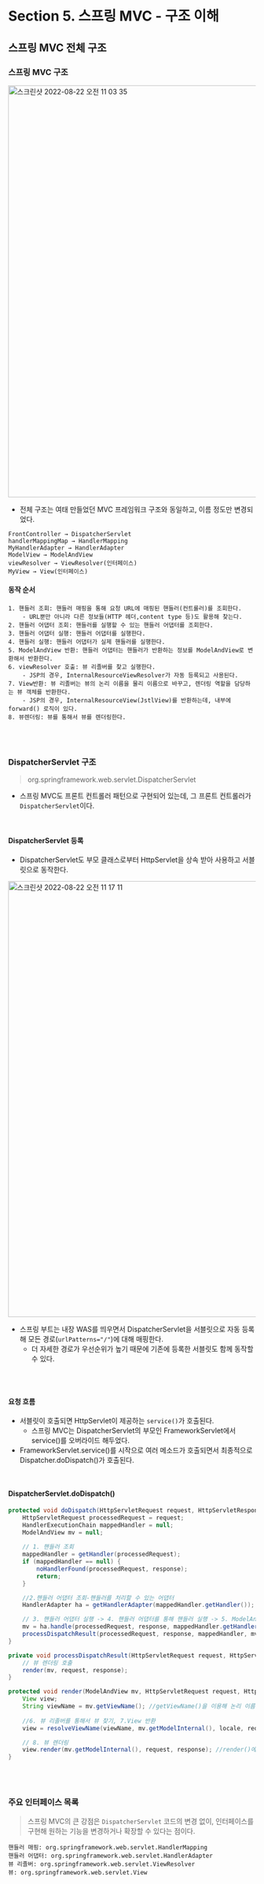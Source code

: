 # Section 5. 스프링 MVC - 구조 이해
## 스프링 MVC 전체 구조
### 스프링 MVC 구조
<img width="837" alt="스크린샷 2022-08-22 오전 11 03 35" src="https://user-images.githubusercontent.com/80838501/185824576-fbf591ad-c71e-4042-9143-8fc0451c7fb5.png">

 - 전체 구조는 여태 만들었던 MVC 프레임워크 구조와 동일하고, 이름 정도만 변경되었다.
 ```
 FrontController → DispatcherServlet
 handlerMappingMap → HandlerMapping
 MyHandlerAdapter → HandlerAdapter
 ModelView → ModelAndView
 viewResolver → ViewResolver(인터페이스)
 MyView → View(인터페이스)
 ```
 
 #### 동작 순서
 ```
1. 핸들러 조회: 핸들러 매핑을 통해 요청 URL에 매핑된 핸들러(컨트롤러)를 조회한다.
     - URL뿐만 아니라 다른 정보들(HTTP 헤더,content type 등)도 활용해 찾는다.
2. 핸들러 어댑터 조회: 핸들러를 실행할 수 있는 핸들러 어댑터를 조회한다.
3. 핸들러 어댑터 실행: 핸들러 어댑터를 실행한다.
4. 핸들러 실행: 핸들러 어댑터가 실제 핸들러를 실행한다.
5. ModelAndView 반환: 핸들러 어댑터는 핸들러가 반환하는 정보를 ModelAndView로 변환해서 반환한다.
6. viewResolver 호출: 뷰 리졸버를 찾고 실행한다.
     - JSP의 경우, InternalResourceViewResolver가 자동 등록되고 사용된다.
7. View반환: 뷰 리졸버는 뷰의 논리 이름을 물리 이름으로 바꾸고, 렌더링 역할을 담당하는 뷰 객체를 반환한다.
     - JSP의 경우, InternalResourceView(JstlView)를 반환하는데, 내부에 forward() 로직이 있다.
8. 뷰렌더링: 뷰를 통해서 뷰를 렌더링한다.
 ```
 <br>
 <br>
 
 ### DispatcherServlet 구조
 > org.springframework.web.servlet.DispatcherServlet
- 스프링 MVC도 프론트 컨트롤러 패턴으로 구현되어 있는데, 그 프론트 컨트롤러가 `DispatcherServlet`이다.
<br>

#### DispatcherServlet 등록
- DispatcherServlet도 부모 클래스로부터 HttpServlet을 상속 받아 사용하고 서블릿으로 동작한다.
<img width="886" alt="스크린샷 2022-08-22 오전 11 17 11" src="https://user-images.githubusercontent.com/80838501/185825831-a62083ad-a896-473d-9233-5226794fa82b.png">

- 스프링 부트는 내장 WAS를 띄우면서 DispatcherServlet을 서블릿으로 자동 등록해 모든 경로(`urlPatterns="/"`)에 대해 매핑한다.
  - 더 자세한 경로가 우선순위가 높기 때문에 기존에 등록한 서블릿도 함께 동작할 수 있다.
<br>
<br>

#### 요청 흐름
- 서블릿이 호출되면 HttpServlet이 제공하는 `service()`가 호출된다.
  - 스프링 MVC는 DispatcherServlet의 부모인 FrameworkServlet에서 service()를 오버라이드 해두었다.
- FrameworkServlet.service()를 시작으로 여러 메소드가 호출되면서 최종적으로 Dispatcher.doDispatch()가 호출된다.
<br>

#### DispatcherServlet.doDispatch()
```java
protected void doDispatch(HttpServletRequest request, HttpServletResponse response) throws Exception {
    HttpServletRequest processedRequest = request;
    HandlerExecutionChain mappedHandler = null;
    ModelAndView mv = null;
    
    // 1. 핸들러 조회
    mappedHandler = getHandler(processedRequest); 
    if (mappedHandler == null) {
        noHandlerFound(processedRequest, response);
        return; 
    }

    //2.핸들러 어댑터 조회-핸들러를 처리할 수 있는 어댑터
    HandlerAdapter ha = getHandlerAdapter(mappedHandler.getHandler());

    // 3. 핸들러 어댑터 실행 -> 4. 핸들러 어댑터를 통해 핸들러 실행 -> 5. ModelAndView 반환 
    mv = ha.handle(processedRequest, response, mappedHandler.getHandler());
    processDispatchResult(processedRequest, response, mappedHandler, mv, dispatchException);
}

private void processDispatchResult(HttpServletRequest request, HttpServletResponse response, HandlerExecutionChain mappedHandler, ModelAndView mv, Exception exception) throws Exception {
    // 뷰 렌더링 호출
    render(mv, request, response);
}

protected void render(ModelAndView mv, HttpServletRequest request, HttpServletResponse response) throws Exception {
    View view;
    String viewName = mv.getViewName(); //getViewName()을 이용해 논리 이름을 가지고 실제 경로 찾기
    
    //6. 뷰 리졸버를 통해서 뷰 찾기, 7.View 반환
    view = resolveViewName(viewName, mv.getModelInternal(), locale, request);

    // 8. 뷰 렌더링 
    view.render(mv.getModelInternal(), request, response); //render()에는 JSP를 forward하는 로직이 들어있다.
}
```
<br>
<br>

### 주요 인터페이스 목록
> 스프링 MVC의 큰 강점은 `DispatcherServlet` 코드의 변경 없이, 인터페이스를 구현해 원하는 기능을 변경하거나 확장할 수 있다는 점이다. 
```
핸들러 매핑: org.springframework.web.servlet.HandlerMapping 
핸들러 어댑터: org.springframework.web.servlet.HandlerAdapter 
뷰 리졸버: org.springframework.web.servlet.ViewResolver
뷰: org.springframework.web.servlet.View
```
<br>
<br>
<br>
<br>

## 핸들러 매핑과 핸들러 어댑터
- 지금은 사용하지 않지만 과거에 주로 사용했던, 스프링이 제공하는 간단한 컨트롤러를 예시로 핸들러 매핑과 어댑터에 대해 알아보자!
<br>

#### Controller 인터페이스
> 과거 버전 스프링 컨트롤러 <br>
> V3 버전과 유사
```java
public interface Controller {
      ModelAndView handleRequest(HttpServletRequest request, HttpServletResponse response) throws Exception;
}
```
<br>

#### OldController
> 구현체
```java
package hello.servlet.web.springmvc.old;

import org.springframework.stereotype.Component;
import org.springframework.web.servlet.ModelAndView;
import org.springframework.web.servlet.mvc.Controller;

import javax.servlet.http.HttpServletRequest;
import javax.servlet.http.HttpServletResponse;

@Component("/springmvc/old-controller")
public class OldController implements Controller {
     @Override
     public ModelAndView handleRequest(HttpServletRequest request, HttpServletResponse response) throws Exception {
          System.out.println("OldController.handleRequest");
          return null;
     }
}
```
- `@Component`: 이 컨트롤러는 /springmvc/old-controller라는 이름으로 스프링 빈이 등록되었고, 빈 이름으로 URL을 매핑할 것이다.
<br>
<br>

스프링 MVC 구조를 다시 살펴 보자. 이 컨트롤러가 호출되려면 무엇이 필요할까?
1. HandlerMapping
   - HandlerMapping에서 이 컨트롤러를 찾을 수 있어야 한다.
   - Ex) **스프링 빈의 이름**으로 핸들러를 찾을 수 있는 핸들러 매핑이 필요하다.
2. HandlerAdapter
   - 핸들러 매핑을 통해 찾은 핸들러를 실행할 수 있는 핸들러 어댑터가 필요하다.
   - Ex) Controller 인터페이스를 실행할 수 있는 핸들러 어댑터를 찾고 실행해야 한다.
<br>
<br>

### 스프링 부트가 자동 등록하는 핸들러 매핑과 핸들러 어댑터
#### HandlerMapping
```java
0 = RequestMappingHandlerMapping → 애노테이션 기반 컨트롤러인 @RequestMapping에서 사용
1 = BeanNameUrlHandlerMapping → 스프링 빈 이름으로 핸들러를 찾는다.
```
<br>
<br>

#### HandlerAdapter
```java
0 = RequestMappingHandlerAdapter → 애노테이션 기반 컨트롤러인 @RequestMapping에서 사용
1 = HttpRequestHandlerAdapter → HttpRequestHandler 처리
2 = SimpleControllerHandlerAdapter → Controller 인터페이스 처리 (애노테이션이 아닌, 과거에 사용한 형태)
```
- 핸들러 매핑과 핸들러 어댑터 모두 위 순서대로 찾고, 만약 없으면 다음 순서로 넘어간다.
<br>
<br>

#### OldController 예제
1. 핸들러 매핑으로 핸들러 조회
    - HandlerMapping 을 순서대로 실행해서 핸들러를 찾는다.
    - 이 경우, 빈 이름으로 핸들러를 찾아야 하기 때문에 이름 그대로 빈 이름으로 핸들러를 찾아주는 BeanNameUrlHandlerMapping가 실행에 성공하고 핸들러인 OldController를 반환한다.
2. 핸들러 어댑터 조회
    - HandlerAdapter의 supports()를 순서대로 호출한다. SimpleControllerHandlerAdapter가 Controller 인터페이스를 지원하므로 대상이 된다.
3. 핸들러 어댑터 실행
    - 디스패처 서블릿이 조회한 SimpleControllerHandlerAdapter를 실행하면서 핸들러 정보도 함께 넘겨준다.
    - SimpleControllerHandlerAdapter는 핸들러인 OldController 를 내부에서 실행하고, 그 결과를 반환한다.
<br>
<br>

### HttpRequestHandler 예제
#### HttpRequestHandler 인터페이스
```java
public interface HttpRequestHandler {
   void handleRequest(HttpServletRequest request, HttpServletResponse response) throws ServletException, IOException;
}
```
<br>
<br>

#### MyHttpRequestHandler
```java
package hello.servlet.web.springmvc.old;

import org.springframework.stereotype.Component;
import org.springframework.web.HttpRequestHandler;
     
import javax.servlet.ServletException;
import javax.servlet.http.HttpServletRequest;
import javax.servlet.http.HttpServletResponse;
import java.io.IOException;

@Component("/springmvc/request-handler")
public class MyHttpRequestHandler implements HttpRequestHandler {
      
      @Override
      public void handleRequest(HttpServletRequest request, HttpServletResponse response) throws ServletException, IOException {
          System.out.println("MyHttpRequestHandler.handleRequest");
      }
}
```
1. 핸들러 매핑으로 핸들러 조회
    - HandlerMapping 을 순서대로 실행해서 핸들러를 찾는다.
    - 이 경우 빈 이름으로 핸들러를 찾아야 하기 때문에 이름 그대로 빈 이름으로 핸들러를 찾아주는 BeanNameUrlHandlerMapping가 실행에 성공하고<br>
      핸들러인 MyHttpRequestHandler를 반환한다.
2. 핸들러 어댑터 조회
    - HandlerAdapter의 supports()를 순서대로 호출한다.
    - HttpRequestHandlerAdapter가 HttpRequestHandler 인터페이스를 지원하므로 대상이 된다.
3. 핸들러 어댑터 실행
    - 디스패처 서블릿이 조회한 HttpRequestHandlerAdapter를 실행하면서 핸들러 정보도 함께 넘겨준다.
    - HttpRequestHandlerAdapter는 핸들러인 MyHttpRequestHandler를 내부에서 실행하고, 그 결과를 반환한다.
<br>
<br>
<br>
<br>

## 뷰 리졸버
### 뷰 리졸버 - InternalResourceViewResolver
#### application.properties
```java
logging.level.org.apache.coyote.http11=debug

spring.mvc.view.prefix=/WEB-INF/views/
spring.mvc.view.suffix=.jsp
```
스프링 부트는 `InternalResourceViewResolver`라는 뷰 리졸버를 자동으로 등록하는데, application.properties에 등록한 `spring.mvc.view.prefix`, 
`spring.mvc.view.suffix` 설정 정보를 사용해 등록한다.
<br>
<br>

#### 스프링 부트가 자동 등록하는 뷰 리졸버
> 중요한 부분 일부만
```java
1 = BeanNameViewResolver → 빈 이름으로 뷰를 찾아 반환
2 = InternalResourceViewResolver → JSP를 처리할 수 있는 뷰를 반환
```
<br>
<br>

#### 동작 방식
1. 핸들러 어댑터 호출
   - 핸들러 어댑터를 통해 new-form이라는 논리 뷰 이름을 얻는다.
2. ViewResolver 호출
   - new-form이라는 뷰 이름으로 viewResolver를 순서대로 호출한다.
   - BeanNameViewResolver는 new-form이라는 이름의 스프링 빈으로 등록된 뷰를 찾아야 하는데 없으므로, InternalResourceViewResolver가<br> 호출된다.
3. InternalResourceViewResolver
   - 이 뷰 리졸버는 InternalResourceView를 반환한다. 
   - InternalResource: 내부에서 자원이 이동하는 것 
4. 뷰 - InternalResourceView
   - InternalResourceView는 JSP처럼 포워드 forward()를 호출해 처리할 수 있는 경우에 사용한다.
5. view.render()
   - view.render()가 호출되고 InternalResourceView는 forward()를 사용해서 JSP를 실행한다.
<br>
<br>
<br>
<br>

## 스프링 MVC 시작하기
### @RequestMapping
> 스프링은 애노테이션을 활용한 매우 유연하고 실용적인 컨트롤러를 만들었는데, 바로 @RequestMapping 애노테이션을 사용하는 컨트롤러이다.
- 가장 우선순위가 높은 핸들러 매핑과 핸들러 어댑터는 `RequestMappingHandlerMapping`, `RequestMappingHandlerAdapter`이다.
   - 지금 스프링에서 주로 사용하는 애노테이션 기반의 컨트롤러를 지원하는 핸들러 매핑과 어댑터이며, 실무에서는 99.9% 이 방식의 컨트롤러를 사용한다.
<br>
<br>

> 지금까지 만들었던 프레임워크에서 사용하던 컨트롤러를 `@RequestMapping` 기반의 스프링 MVC 컨트롤러 변경해보자!
#### SpringMemberFormControllerV1
> 회원 등록 폼
```java
package hello.servlet.web.springmvc.v1;

import org.springframework.stereotype.Controller;
import org.springframework.web.bind.annotation.RequestMapping;
import org.springframework.web.servlet.ModelAndView;

@Controller
public class SpringMemberFormControllerV1 {

    @RequestMapping("/springmvc/v1/members/new-form")
    public ModelAndView process() {
        return new ModelAndView("new-form");
    }
}
```
- @Controller 
    - 스프링이 자동으로 스프링 빈으로 등록한다. (내부에 @Component 애노테이션이 포함되어 있어서 컴포넌트 스캔의 대상)
    - 스프링 MVC에서 애노테이션 기반 컨트롤러로 인식한다.
- @RequestMapping
    - 해당 URL이 호출되면 이 메서드가 호출되고, 요청 정보를 매핑한다. 
    - 애노테이션을 기반으로 동작하기 때문에 메소드의 이름은 임의로 지어도 된다.
- ModelAndView
    - 모델과 뷰 정보를 담아서 반환하면 된다.
<br>
<br>

#### 참고
RequestMappingHandlerMapping은 스프링 빈에 @RequestMapping 또는 @Controller가 **클래스 레벨**에 붙어 있는 경우에 매핑 정보로 인식한다.
그러므로 아래의 코드도 @Controller를 사용하는 것과 동일하게 동작한다.
```java
@Component 
@RequestMapping
public class SpringMemberFormControllerV1 {
      @RequestMapping("/springmvc/v1/members/new-form")
      public ModelAndView process() {
          return new ModelAndView("new-form");
      }
}
```
`@Controller`는 내부에 @Conponent 애노테이션이 포함되어 있어서 컴포넌트 스캔도 자동으로 되고, RequestMappingHandlerMapping이 <br>
`@Controller` 애노테이션이 있으면 자동으로 인식하기 때문에 `@Controller` 하나로 처리하는 것이 편하다!
<br>
<br>

#### SpringMemberSaveControllerV1
> 회원 저장
```java
package hello.servlet.web.springmvc.v1;

import hello.servlet.domain.member.Member;
import hello.servlet.domain.member.MemberRepository;
import org.springframework.stereotype.Controller;
import org.springframework.web.bind.annotation.RequestMapping;
import org.springframework.web.servlet.ModelAndView;

import javax.servlet.http.HttpServletRequest;
import javax.servlet.http.HttpServletResponse;

@Controller
public class SpringMemberSaveControllerV1 {
    private MemberRepository memberRepository = MemberRepository.getInstance();

    @RequestMapping("/springmvc/v1/members/save")
    public ModelAndView process(HttpServletRequest request, HttpServletResponse response) {
        String username = request.getParameter("username");
        int age = Integer.parseInt(request.getParameter("age"));

        Member member = new Member(username, age);
        memberRepository.save(member);

        ModelAndView mv = new ModelAndView("save-result");
        mv.addObject("member", member); //스프링이 제공하는 ModelAndView를 이용해 Model 데이터를 추가할 때는 addObject() 를 사용하면 된다.
        return mv;
    }
}
```
<br>
<br>

#### SpringMemberListControllerV1
> 회원 목록
```java
package hello.servlet.web.springmvc.v1;

import hello.servlet.domain.member.Member;
import hello.servlet.domain.member.MemberRepository;
import org.springframework.stereotype.Controller;
import org.springframework.web.bind.annotation.RequestMapping;
import org.springframework.web.servlet.ModelAndView;

import java.util.List;

@Controller
public class SpringMemberListControllerV1 {
    private MemberRepository memberRepository = MemberRepository.getInstance();

    @RequestMapping("/springmvc/v1/members")
    public ModelAndView process() {
        List<Member> members = memberRepository.findAll();

        ModelAndView mv = new ModelAndView("members");
        mv.addObject("members", members);

        return mv;
    } 
}
```
<br>
<br>
<br>
<br>

## 스프링 MVC - 컨트롤러 통합
> @RequestMapping을 보면 클래스 단위가 아닌 메소드 단위에 적용되어 있는데, 컨트롤러 클래스를 유연하게 하나로 통합할 수 있다.
### 컨트롤러 통합
### 조합
<br>
<br>
<br>
<br>

## 스프링 MVC - 실용적인 방식
> 스프링 MVC는 개발자가 편리하게 개발할 수 있도록 수 많은 편의 기능을 제공

#### 1. Model 파라미터
- save(), members()에서 Model을 파라미터로 받는 것을 볼 수 있는데, 스프링 MVC도 이러한 편의 기능을 제공한다.
<br>

#### 2. ViewName 직접 반환
- 뷰의 논리 이름을 반환할 수 있다.
<br>

#### 3. @RequestParam 사용
- 스프링은 HTTP 요청 파라미터를 `@RequestParam`으로 받을 수 있다. 
    - @RequestParam("username")은 request.getParameter("username")와 거의 같은 코드라 생각하면 된다.
    - GET 쿼리 파라미터, POST Form 방식을 모두 지원한다.
<br>

#### 4. @RequestMapping → @GetMapping, @PostMapping
- `@RequestMapping`은 URL만 매칭하는 것이 아니라, HTTP Method도 함께 구분할 수 있다. <br>
  예를 들어, URL이 /new-form 이고, HTTP Method가 GET인 경우를 모두 만족하는 매핑을 하려면 다음과 같이 처리하면 된다.
  ```java
   @RequestMapping(value = "/new-form", method = RequestMethod.GET)
  ```
- `@GetMapping`, `@PostMapping`으로 더 편리하게 사용할 수 있고, Get, Post, Put, Delete, Patch 모두 애노테이션이 준비되어 있다.
